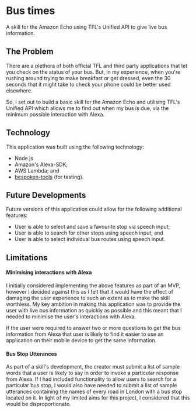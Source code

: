 # Bus times

A skill for the Amazon Echo using TFL's Unified API to give live bus information.

## The Problem

There are a plethora of both official TFL and third party applications that let you check on the status of your bus.  But, in my experience, when you're rushing around trying to make breakfast or get dressed, even the 30 seconds that it might take to check your phone could be better used elsewhere.

So, I set out to build a basic skill for the Amazon Echo and utilising TFL's Unified API which allows me to find out when my bus is due, via the minimum possible interaction with Alexa.

## Technology

This application was built using the following technology:

- Node.js
- Amazon's Alexa-SDK;
- AWS Lambda; and
- [bespoken-tools](https://bespoken.io/alexa-skills/) (for testing).


## Future Developments

Future versions of this application could allow for the following additional features:

- User is able to select and save a favourite stop via speech input;
- User is able to search for other stops using speech input; and
- User is able to select individual bus routes using speech input.

## Limitations

#### Minimising interactions with Alexa

I initially considered implementing the above features as part of an MVP, however I decided against this as I felt that it would have the effect of damaging the user experience to such an extent as to make the skill worthless.  My key ambition in making this application was to provide the user with live bus information as quickly as possible and this meant that I needed to minimise the user's interactions with Alexa.  

If the user were required to answer two or more questions to get the bus information from Alexa that user is likely to find it easier to use an application on their mobile device to get the same information.

#### Bus Stop Utterances

As part of a skill's development, the creator must submit a list of sample words that a user is likely to say in order to invoke a particular response from Alexa.  If I had included functionality to allow users to search for a particular bus stop, I would also have needed to submit a list of sample utterances containing the names of every road in London with a bus stop located on it.  In light of my limited aims for this project, I considered that this would be disproportionate.    
